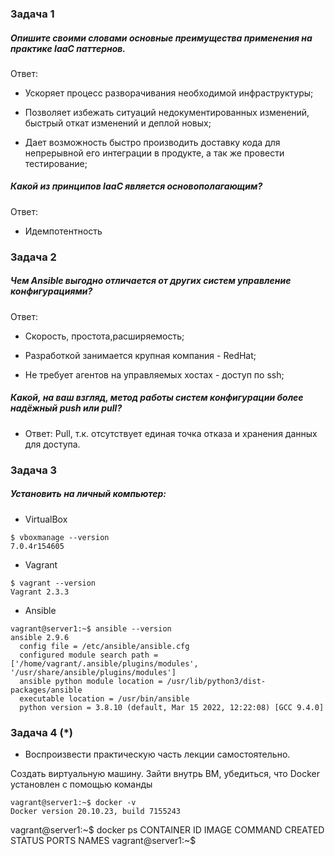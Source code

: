 ### Задача 1

##### Опишите своими словами основные преимущества применения на практике IaaC паттернов.

Ответ:

* Ускоряет процесс разворачивания необходимой инфраструктуры;

* Позволяет избежать ситуаций недокументированных изменений, быстрый откат изменений и деплой новых;

* Дает возможность быстро производить доставку кода для непрерывной его интеграции в продукте, а так же провести тестирование;

##### Какой из принципов IaaC является основополагающим?

Ответ:

* Идемпотентность

### Задача 2

##### Чем Ansible выгодно отличается от других систем управление конфигурациями?

Ответ:

* Скорость, простота,расширяемость;

* Разработкой занимается крупная компания - RedHat;

* Не требует агентов на управляемых хостах - доступ по ssh;

##### Какой, на ваш взгляд, метод работы систем конфигурации более надёжный push или pull?

* Ответ: Pull, т.к. отсутствует единая точка отказа и хранения данных для доступа.

### Задача 3 

##### Установить на личный компьютер:

* VirtualBox 

``` 
$ vboxmanage --version
7.0.4r154605

```

* Vagrant

``` 
$ vagrant --version 
Vagrant 2.3.3

```
* Ansible


```
vagrant@server1:~$ ansible --version
ansible 2.9.6
  config file = /etc/ansible/ansible.cfg
  configured module search path = ['/home/vagrant/.ansible/plugins/modules', '/usr/share/ansible/plugins/modules']
  ansible python module location = /usr/lib/python3/dist-packages/ansible
  executable location = /usr/bin/ansible
  python version = 3.8.10 (default, Mar 15 2022, 12:22:08) [GCC 9.4.0]

  ``` 
### Задача 4 (*)

* Воспроизвести практическую часть лекции самостоятельно.

Создать виртуальную машину.
Зайти внутрь ВМ, убедиться, что Docker установлен с помощью команды

```
vagrant@server1:~$ docker -v
Docker version 20.10.23, build 7155243

```
vagrant@server1:~$ docker ps
CONTAINER ID   IMAGE     COMMAND   CREATED   STATUS    PORTS     NAMES
vagrant@server1:~$

```

